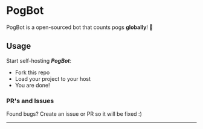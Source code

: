 # PogBot

PogBot is a open-sourced bot that counts pogs **globally**! 🤩

## Usage

Start self-hosting ***PogBot***:
* Fork this repo
* Load your project to your host
* You are done!

### PR's and Issues

Found bugs? Create an issue or PR so it will be fixed :)

________ 
